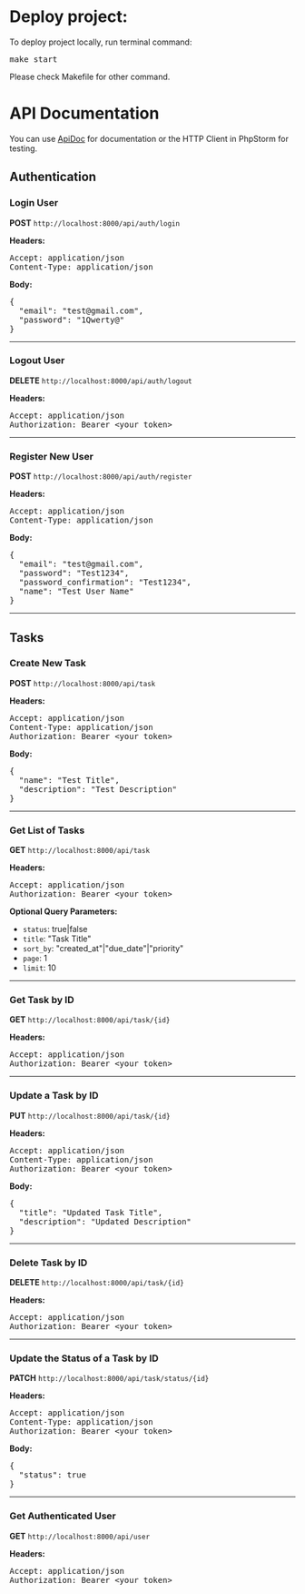 <h1>Deploy project: </h1>

To deploy project locally, run terminal command: 
<pre>
make start
</pre>

Please check Makefile for other command.

<h1>API Documentation</h1>

<p>You can use <a href="http://localhost:8000/apidoc/index.html">ApiDoc</a> for documentation or the HTTP Client in PhpStorm for testing.</p>

<h2>Authentication</h2>

<h3>Login User</h3>
<p><strong>POST</strong> <code>http://localhost:8000/api/auth/login</code></p>
<p><strong>Headers:</strong></p>
<pre>
Accept: application/json
Content-Type: application/json
</pre>
<p><strong>Body:</strong></p>
<pre>
{
  "email": "test@gmail.com",
  "password": "1Qwerty@"
}
</pre>

<hr>

<h3>Logout User</h3>
<p><strong>DELETE</strong> <code>http://localhost:8000/api/auth/logout</code></p>
<p><strong>Headers:</strong></p>
<pre>
Accept: application/json
Authorization: Bearer &lt;your token&gt;
</pre>

<hr>

<h3>Register New User</h3>
<p><strong>POST</strong> <code>http://localhost:8000/api/auth/register</code></p>
<p><strong>Headers:</strong></p>
<pre>
Accept: application/json
Content-Type: application/json
</pre>
<p><strong>Body:</strong></p>
<pre>
{
  "email": "test@gmail.com",
  "password": "Test1234",
  "password_confirmation": "Test1234",
  "name": "Test User Name"
}
</pre>

<hr>

<h2>Tasks</h2>

<h3>Create New Task</h3>
<p><strong>POST</strong> <code>http://localhost:8000/api/task</code></p>
<p><strong>Headers:</strong></p>
<pre>
Accept: application/json
Content-Type: application/json
Authorization: Bearer &lt;your token&gt;
</pre>
<p><strong>Body:</strong></p>
<pre>
{
  "name": "Test Title",
  "description": "Test Description"
}
</pre>

<hr>

<h3>Get List of Tasks</h3>
<p><strong>GET</strong> <code>http://localhost:8000/api/task</code></p>
<p><strong>Headers:</strong></p>
<pre>
Accept: application/json
Authorization: Bearer &lt;your token&gt;
</pre>
<p><strong>Optional Query Parameters:</strong></p>
<ul>
    <li><code>status</code>: true|false</li>
    <li><code>title</code>: "Task Title"</li>
    <li><code>sort_by</code>: "created_at"|"due_date"|"priority"</li>
    <li><code>page</code>: 1</li>
    <li><code>limit</code>: 10</li>
</ul>

<hr>

<h3>Get Task by ID</h3>
<p><strong>GET</strong> <code>http://localhost:8000/api/task/{id}</code></p>
<p><strong>Headers:</strong></p>
<pre>
Accept: application/json
Authorization: Bearer &lt;your token&gt;
</pre>

<hr>

<h3>Update a Task by ID</h3>
<p><strong>PUT</strong> <code>http://localhost:8000/api/task/{id}</code></p>
<p><strong>Headers:</strong></p>
<pre>
Accept: application/json
Content-Type: application/json
Authorization: Bearer &lt;your token&gt;
</pre>
<p><strong>Body:</strong></p>
<pre>
{
  "title": "Updated Task Title",
  "description": "Updated Description"
}
</pre>

<hr>

<h3>Delete Task by ID</h3>
<p><strong>DELETE</strong> <code>http://localhost:8000/api/task/{id}</code></p>
<p><strong>Headers:</strong></p>
<pre>
Accept: application/json
Authorization: Bearer &lt;your token&gt;
</pre>

<hr>

<h3>Update the Status of a Task by ID</h3>
<p><strong>PATCH</strong> <code>http://localhost:8000/api/task/status/{id}</code></p>
<p><strong>Headers:</strong></p>
<pre>
Accept: application/json
Content-Type: application/json
Authorization: Bearer &lt;your token&gt;
</pre>
<p><strong>Body:</strong></p>
<pre>
{
  "status": true
}
</pre>

<hr>

<h3>Get Authenticated User</h3>
<p><strong>GET</strong> <code>http://localhost:8000/api/user</code></p>
<p><strong>Headers:</strong></p>
<pre>
Accept: application/json
Authorization: Bearer &lt;your token&gt;
</pre>
